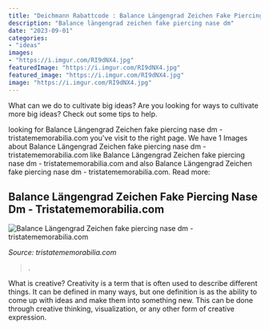 ```yaml
---
title: "Deichmann Rabattcode : Balance Längengrad Zeichen Fake Piercing Nase Dm"
description: "Balance längengrad zeichen fake piercing nase dm"
date: "2023-09-01"
categories:
- "ideas"
images:
- "https://i.imgur.com/RI9dNX4.jpg"
featuredImage: "https://i.imgur.com/RI9dNX4.jpg"
featured_image: "https://i.imgur.com/RI9dNX4.jpg"
image: "https://i.imgur.com/RI9dNX4.jpg"
---
```



What can we do to cultivate big ideas?
Are you looking for ways to cultivate more big ideas? Check out some tips to help.

	

		
looking for Balance Längengrad Zeichen fake piercing nase dm - tristatememorabilia.com you've visit to the right page. We have 1 Images about Balance Längengrad Zeichen fake piercing nase dm - tristatememorabilia.com like Balance Längengrad Zeichen fake piercing nase dm - tristatememorabilia.com and also Balance Längengrad Zeichen fake piercing nase dm - tristatememorabilia.com. Read more:
		
    
## Balance Längengrad Zeichen Fake Piercing Nase Dm - Tristatememorabilia.com

<img loading=lazy src="https://i.imgur.com/RI9dNX4.jpg" onerror="this.onerror=null;this.src='https://tse1.mm.bing.net/th?id=OIP.x4PPHwkesytSivUGHrNCzQHaFu&amp;pid=15.1';" alt="Balance Längengrad Zeichen fake piercing nase dm - tristatememorabilia.com">

_Source: tristatememorabilia.com_

>. 

	

What is creative?
Creativity is a term that is often used to describe different things. It can be defined in many ways, but one definition is as the ability to come up with ideas and make them into something new. This can be done through creative thinking, visualization, or any other form of creative expression.

